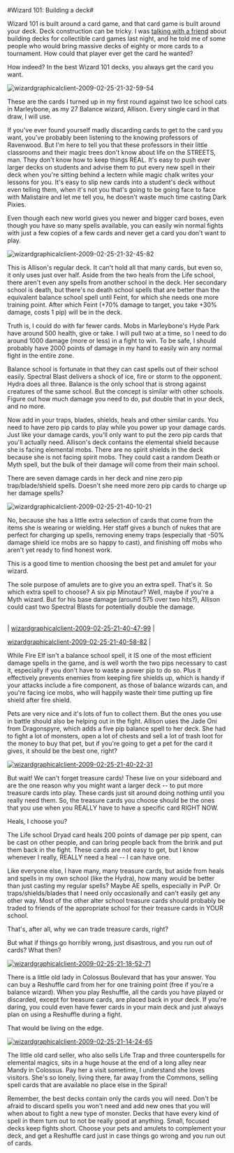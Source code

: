 #Wizard 101: Building a deck#

Wizard 101 is built around a card game, and that card game is built around your deck. Deck construction can be tricky. I was [talking with a friend](http://shatteredblog.wordpress.com/) about building decks for collectible card games last night, and he told me of some people who would bring massive decks of eighty or more cards to a tournament. How could that player ever get the card he wanted?

How indeed? In the best Wizard 101 decks, you always get the card you want.

![wizardgraphicalclient-2009-02-25-21-32-59-54](http://westkarana.com/wp-content/uploads/2009/02/wizardgraphicalclient-2009-02-25-21-32-59-54.jpg "wizardgraphicalclient-2009-02-25-21-32-59-54")

These are the cards I turned up in my first round against two Ice school cats in Marleybone, as my 27 Balance wizard, Allison. Every single card in that draw, I will use.

If you've ever found yourself madly discarding cards to get to the card you want, you've probably been listening to the knowing professors of Ravenwood. But I'm here to tell you that these professors in their little classrooms and their magic trees don't know about life on the STREETS, man. They don't know how to keep things REAL. It's easy to push ever larger decks on students and advise them to put every new spell in their deck when you're sitting behind a lectern while magic chalk writes your lessons for you. It's easy to slip new cards into a student's deck without even telling them, when it's not you that's going to be going face to face with Malistaire and let me tell you, he doesn't waste much time casting Dark Pixies.

Even though each new world gives you newer and bigger card boxes, even though you have so many spells available, you can easily win normal fights with just a few copies of a few cards and never get a card you don't want to play.

![wizardgraphicalclient-2009-02-25-21-32-45-82](http://westkarana.com/wp-content/uploads/2009/02/wizardgraphicalclient-2009-02-25-21-32-45-82.jpg "wizardgraphicalclient-2009-02-25-21-32-45-82")

This is Allison's regular deck. It can't hold all that many cards, but even so, it only uses just over half. Aside from the two heals from the Life school, there aren't even any spells from another school in the deck. Her secondary school is death, but there's no death school spells that are better than the equivalent balance school spell until Feint, for which she needs one more training point. After which Feint (+70% damage to target, you take +30% damage, costs 1 pip) will be in the deck.

Truth is, I could do with far fewer cards. Mobs in Marleybone's Hyde Park have around 500 health, give or take. I will pull two at a time, so I need to do around 1000 damage (more or less) in a fight to win. To be safe, I should probably have 2000 points of damage in my hand to easily win any normal fight in the entire zone.

Balance school is fortunate in that they can cast spells out of their school easily. Spectral Blast delivers a shock of ice, fire or storm to the opponent. Hydra does all three. Balance is the only school that is strong against creatures of the same school. But the concept is similar with other schools. Figure out how much damage you need to do, put double that in your deck, and no more.

Now add in your traps, blades, shields, heals and other similar cards. You need to have zero pip cards to play while you power up your damage cards. Just like your damage cards, you'll only want to put the zero pip cards that you'll actually need. Allison's deck contains the elemental shield because she is facing elemental mobs. There are no spirit shields in the deck because she is not facing spirit mobs. They could cast a random Death or Myth spell, but the bulk of their damage will come from their main school.

There are seven damage cards in her deck and nine zero pip trap/blade/shield spells. Doesn't she need more zero pip cards to charge up her damage spells?

![wizardgraphicalclient-2009-02-25-21-40-10-21](http://westkarana.com/wp-content/uploads/2009/02/wizardgraphicalclient-2009-02-25-21-40-10-21.jpg "wizardgraphicalclient-2009-02-25-21-40-10-21")

No, because she has a little extra selection of cards that come from the items she is wearing or wielding. Her staff gives a bunch of nukes that are perfect for charging up spells, removing enemy traps (especially that -50% damage shield ice mobs are so happy to cast), and finishing off mobs who aren't yet ready to find honest work.

This is a good time to mention choosing the best pet and amulet for your wizard.

The sole purpose of amulets are to give you an extra spell. That's it. So which extra spell to choose? A six pip Minotaur? Well, maybe if you're a Myth wizard. But for his base damage (around 575 over two hits?), Allison could cast two Spectral Blasts for potentially double the damage.



|  |  |
| --- | --- |
|
 [wizardgraphicalclient-2009-02-25-21-40-47-99](http://westkarana.com/wp-content/uploads/2009/02/wizardgraphicalclient-2009-02-25-21-40-47-99.jpg) |

 [wizardgraphicalclient-2009-02-25-21-40-58-82](http://westkarana.com/wp-content/uploads/2009/02/wizardgraphicalclient-2009-02-25-21-40-58-82.jpg) |




While Fire Elf isn't a balance school spell, it IS one of the most efficient damage spells in the game, and is well worth the two pips necessary to cast it, especially if you don't have to waste a power pip to do so. Plus it effectively prevents enemies from keeping fire shields up, which is handy if your attacks include a fire component, as those of balance wizards can, and you're facing ice mobs, who will happily waste their time putting up fire shield after fire shield.

Pets are very nice and it's lots of fun to collect them. But the ones you use in battle should also be helping out in the fight. Allison uses the Jade Oni from Dragonspyre, which adds a five pip balance spell to her deck. She had to fight a lot of monsters, open a lot of chests and sell a lot of trash loot for the money to buy that pet, but if you're going to get a pet for the card it gives, it should be the best one, right?

[![wizardgraphicalclient-2009-02-25-21-40-22-31](http://westkarana.com/wp-content/uploads/2009/02/wizardgraphicalclient-2009-02-25-21-40-22-31.jpg "wizardgraphicalclient-2009-02-25-21-40-22-31")](http://westkarana.com/wp-content/uploads/2009/02/wizardgraphicalclient-2009-02-25-21-40-22-31.jpg)

But wait! We can't forget treasure cards! These live on your sideboard and are the one reason why you might want a larger deck -- to put more treasure cards into play. These cards just sit around doing nothing until you really need them. So, the treasure cards you choose should be the ones that you use when you REALLY have to have a specific card RIGHT NOW.

Heals, I choose you?

The Life school Dryad card heals 200 points of damage per pip spent, can be cast on other people, and can bring people back from the brink and put them back in the fight. These cards are not easy to get, but I know whenever I really, REALLY need a heal -- I can have one.

Like everyone else, I have many, many treasure cards, but aside from heals and spells in my own school (like the Hydra), how many would be better than just casting my regular spells? Maybe AE spells, especially in PvP. Or traps/shields/blades that I need only occasionally and can't easily get any other way. Most of the other alter school treasure cards should probably be traded to friends of the appropriate school for their treasure cards in YOUR school.

That's, after all, why we can trade treasure cards, right?

But what if things go horribly wrong, just disastrous, and you run out of cards? What then?

[![wizardgraphicalclient-2009-02-25-21-18-52-71](http://westkarana.com/wp-content/uploads/2009/02/wizardgraphicalclient-2009-02-25-21-18-52-71.jpg "wizardgraphicalclient-2009-02-25-21-18-52-71")](http://westkarana.com/wp-content/uploads/2009/02/wizardgraphicalclient-2009-02-25-21-18-52-71.jpg)

There is a little old lady in Colossus Boulevard that has your answer. You can buy a Reshuffle card from her for one training point (free if you're a balance wizard). When you play Reshuffle, all the cards you have played or discarded, except for treasure cards, are placed back in your deck. If you're daring, you could even have fewer cards in your main deck and just always plan on using a Reshuffle during a fight.

That would be living on the edge.

[![wizardgraphicalclient-2009-02-25-21-14-24-65](http://westkarana.com/wp-content/uploads/2009/02/wizardgraphicalclient-2009-02-25-21-14-24-65.jpg "wizardgraphicalclient-2009-02-25-21-14-24-65")](http://westkarana.com/wp-content/uploads/2009/02/wizardgraphicalclient-2009-02-25-21-14-24-65.jpg)

The little old card seller, who also sells Life Trap and three counterspells for elemental magics, sits in a huge house at the end of a long alley near Mandy in Colossus. Pay her a visit sometime, I understand she loves visitors. She's so lonely, living there, far away from the Commons, selling spell cards that are available no place else in the Spiral!

Remember, the best decks contain only the cards you will need. Don't be afraid to discard spells you won't need and add new ones that you will when about to fight a new type of monster. Decks that have every kind of spell in them turn out to not be really good at anything. Small, focused decks keep fights short. Choose your pets and amulets to complement your deck, and get a Reshuffle card just in case things go wrong and you run out of cards.

